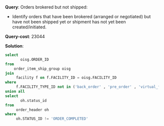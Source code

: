 **Query**: Orders brokered but not shipped:
   - Identify orders that have been brokered (arranged or negotiated) but have not been shipped yet or shipment has not yet been created/initiated.

**Query-cost**: 23044

**Solution**:
```sql
select 
       oisg.ORDER_ID
from 
    order_item_ship_group oisg 
join 
     facility f on f.FACILITY_ID = oisg.FACILITY_ID 
where 
     f.FACILITY_TYPE_ID not in ('back_order' , 'pre_order' , 'virtual_facility')
union all 
select
       oh.status_id
from 
     order_header oh 
where 
     oh.STATUS_ID != 'ORDER_COMPLETED' 
